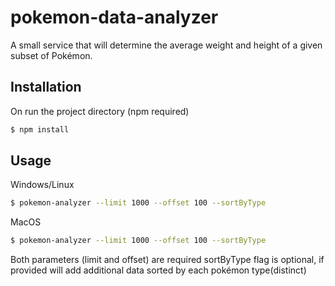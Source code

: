 # pokemon-data-analyzer
A small service that will determine the average weight and height of a given subset of Pokémon.

## Installation
On run the project directory (npm required)
```bash
$ npm install
```

## Usage
Windows/Linux
```bash
$ pokemon-analyzer --limit 1000 --offset 100 --sortByType
```
MacOS
```bash
$ pokemon-analyzer --limit 1000 --offset 100 --sortByType
```
Both parameters (limit and offset) are required
sortByType flag is optional, if provided will add additional data sorted by each pokémon type(distinct)